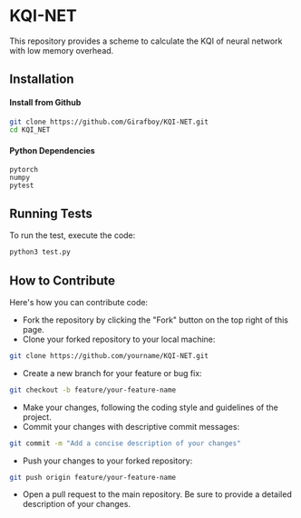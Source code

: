 # KQI-NET

This repository provides a scheme to calculate the KQI of neural network with low memory overhead.

## Installation

#### Install from Github

```bash
git clone https://github.com/Girafboy/KQI-NET.git
cd KQI_NET
```

#### Python Dependencies

```
pytorch
numpy
pytest
```

## Running Tests

To run the test, execute the code:

```bash
python3 test.py
```

## How to Contribute

Here's how you can contribute code:

+ Fork the repository by clicking the "Fork" button on the top right of this page.
+ Clone your forked repository to your local machine:

```bash
git clone https://github.com/yourname/KQI-NET.git
```

+ Create a new branch for your feature or bug fix:

```bash
git checkout -b feature/your-feature-name
```

+ Make your changes, following the coding style and guidelines of the project.
+ Commit your changes with descriptive commit messages:

```bash
git commit -m "Add a concise description of your changes"
```

+ Push your changes to your forked repository:

```bash
git push origin feature/your-feature-name
```

+ Open a pull request to the main repository. Be sure to provide a detailed description of your changes.
